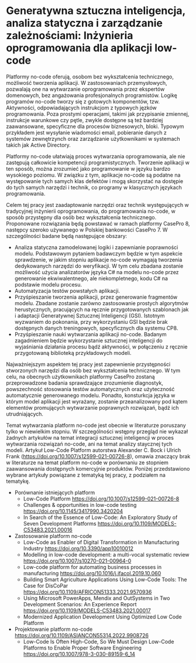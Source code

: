 # Generatywna sztuczna inteligencja, analiza statyczna i zarządzanie zależnościami: Inżynieria oprogramowania dla aplikacji low-code
Platformy no-code oferują, osobom bez wykształcenia technicznego, możliwość tworzenia aplikacji.
W zastosowaniach przemysłowych, pozwalają one na wytwarzanie oprogramowania przez ekspertów domenowych, bez angażowania profesjonalnych programistów.
Logikę programów no-code tworzy się z gotowych komponentów, tzw. Aktywności, odpowiadających instrukcjom z typowych jęzków programowania.
Poza prostymi operacjami, takimi jak przypisanie zmiennej, instrukcje warunkowe czy pętle, zwykle dostępne są też bardziej zaawansowane, specyficzne dla procesów biznesowych, bloki.
Typowym przykładem jest wysyłanie wiadomości email, pobieranie danych z systemów zewnętrzynch oraz zarządzanie użytkownikami w systemach takich jak Active Directory.

Platformy no-code ułatwiają proces wytwarzania oprogramowania, ale nie zastępują całkowicie kompetencji programistycznych.
Tworzenie aplikacji w ten sposób, można zrozumieć jako programowanie w języku bardzo wysokiego poziomu.
W związku z tym, aplikacje no-code są podatne na występowanie tych samych klas defektów i mogą skorzystać na dostępie do tych samych narzędzi i technik, co programy w klasycznych językach programowania.

Celem tej pracy jest zaadaptowanie narzędzi oraz technik występujących w tradycyjnej inżynierii oprogramowania, do programowania no-code, w sposób przystępny dla osób bez wykształcenia technicznego.
Proponowane rozwiązania będą powstawać w ramach platformy CasePro 8, następcy szeroko używanego w Polskiej bankowości CasePro 7.
W szczególności badane będą następujące obszary:
- Analiza statyczna zamodelowanej logiki i zapewnianie poprawności modelu. 
Podstawowym pytaniem badawczym będzie w tym aspekcie sprawdzenie, w jakim stopniu aplikacje no-code wymagają tworzenia dedykowanych narzędzi do weryfikacji.
W tym celu zbadana zostanie możliwość użycia analizatorów języka C# na modelu no-code przez generowanie ekwiwalentnego, ale niekompletnego, kodu C# na podstawie modelu procesu.
- Automatyzacja testów powstałych aplikacji.
- Przyśpieszanie tworzenia aplikacji, przez generowanie fragmentów modelu.
Zbadane zostanie zarówno zastosowanie prostych algorytmów herustycznych, pracujących na ręcznie przygotowanych szablonach jak i adaptacji Generatywnej Sztucznej Inteligencji (GSI).
Istotnym wyzwaniem do pokonania, przy wykorzystaniu GSI będzie brak dostępnych danych treningowych, specyficznych dla systemu CP8.
- Przyśpieszanie nauki wytwarzania aplikacji no-code.
Badanym zagadnieniem będzie wykorzystanie sztucznej inteligencji do wyjaśniania działania procesu bądź aktywności, w połączeniu z ręcznie przygotowaną biblioteką przykładowych modeli.

Najważniejszym aspektem tej pracy jest zapewnienie przystępności stworzonych narzędzi dla osób bez wykształcenia technicznego.
W tym celu, na obecnych użytkownikach platformy CasePro zostaną przeprowadzone badania sprawdzające zrozumienie diagnostyk, powszechność stosowania testów automatycznych oraz użyteczność automatycznie generowanego modelu.
Ponadto, konsturkcja języka w którym model aplikacji jest wyrażany, zostanie przeanalizowany pod kątem elementów promujących wytwarzanie poprawnych rozwiązań, bądź ich utrudniających.

Temat wytwarzania platform no-code jest obecnie w literaturze poruszany tylko w niewielkim stopniu.
W szczególności wstępny przegląd nie wykazał żadnych artykułów na temat integracji sztucznej inteligencji w proces wytwarzania rozwiązań no-code, ani na temat analizy staycznej tych modeli.
Artykuł Low-Code Platform autorstwa Alexander C. Bock i Ulrich Frank (https://doi.org/10.1007/s12599-021-00726-8), omawia znaczący brak w literaturze na temat platform no-code w porównaniu ze stopniem zaawansowania dostępnych komercyjnie produktów.
Poniżej przedstawiono wybrane artykuły powiązane z tematyką tej pracy, z podziałem na tematykę.
- Porównanie istniejących platform
    - Low-Code Platform https://doi.org/10.1007/s12599-021-00726-8
    - Challenges & opportunities in low-code testing https://doi.org/10.1145/3417990.3420204
    - In Search of the Essence of Low-Code: An Exploratory Study of Seven Development Platforms https://doi.org/10.1109/MODELS-C53483.2021.00016
- Zastosowanie platform no-code 
    - Low-Code as Enabler of Digital Transformation in Manufacturing Industry https://doi.org/10.3390/app10010012
    - Modelling in low-code development: a multi-vocal systematic review https://doi.org/10.1007/s10270-021-00964-0
    - Low-code platform for automating business processes in manufacturing https://doi.org/10.1016/j.ifacol.2019.10.060
    - Building Smart Agriculture Applications Using Low-Code Tools: The Case for DisCoPar https://doi.org/10.1109/AFRICON51333.2021.9570936
    - Using Microsoft PowerApps, Mendix and OutSystems in Two Development Scenarios: An Experience Report https://doi.org/10.1109/MODELS-C53483.2021.00017
    - Modernized Application Development Using Optimized Low Code Platform
- Projektowanie platform no-code https://doi.org/10.1109/ASIANCON55314.2022.9908726
    - Low-Code Is Often High-Code, So We Must Design Low-Code Platforms to Enable Proper Software Engineering https://doi.org/10.1007/978-3-030-89159-6_14